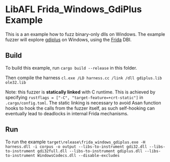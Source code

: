 # LibAFL Frida_Windows_GdiPlus Example

This is a an example how to fuzz binary-only dlls on Windows.
The example fuzzer will explore [gdiplus](https://learn.microsoft.com/en-us/windows/win32/gdiplus/-gdiplus-gdi-start) on Windows, using the [Frida](https://frida.re/) DBI.

## Build

To build this example, run `cargo build --release` in this folder.

Then compile the harness `cl.exe /LD harness.cc /link /dll gdiplus.lib ole32.lib`

Note: this fuzzer is **statically linked** with C runtime. This is achieved by specifying `rustflags = ["-C", "target-feature=+crt-static"]` in `.cargo/config.toml`. The static linking is necessary to avoid Asan function hooks to hook the calls from the fuzzer itself, as such self-hooking can eventually lead to deadlocks in internal Frida mechanisms.

## Run

To run the example `target\release\frida_windows_gdiplus.exe -H harness.dll -i corpus -o output --libs-to-instrument gdi32.dll --libs-to-instrument gdi32full.dll --libs-to-instrument gdiplus.dll --libs-to-instrument WindowsCodecs.dll --disable-excludes`
